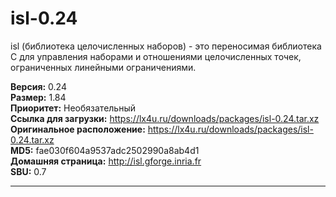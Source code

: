 # isl-0.24

isl (библиотека целочисленных наборов) - это переносимая библиотека C для управления наборами и отношениями целочисленных точек, ограниченных линейными ограничениями.

**Версия:** 0.24
<br />
**Размер:** 1.84
<br />
**Приоритет:** Необязательный
<br />
**Ссылка для загрузки:** https://lx4u.ru/downloads/packages/isl-0.24.tar.xz
<br />
**Оригинальное расположение:** https://lx4u.ru/downloads/packages/isl-0.24.tar.xz
<br />
**MD5:** fae030f604a9537adc2502990a8ab4d1
<br />
**Домашняя страница:** http://isl.gforge.inria.fr
        <br />
**SBU:** 0.7

***
            